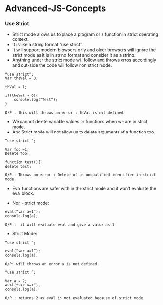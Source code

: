 # Advanced-JS-Concepts

### Use Strict ###

- Strict mode allows us to place a program or a function in strict operating context.
- It is like a string format "use strict".
- It will support modern browsers only and older browsers will ignore the strict mode as it is in string format and consider it as a string.
- Anything under the strict mode will follow and throws erros accordingly and out-side the code will follow non strict mode.

```
“use strict”;
Var theVal = 0;

thVal = 1;

if(theVal > 0){
	console.log(“Test”);
}

O/P : this will throws an error : thVal is not defined.
```

- We cannot delete variable values or functions when we are in strict mode.
- And Strict mode will not allow us to delete arguments of a function too.

```
“use strict ”;

Var foo =1;
Delete foo;

function test(){}
delete test;

O/P : Throws an error : Delete of an unqualified identifier in strict mode
```

- Eval functions are safer with in the strict mode and it won’t evaluate the eval block.

*  Non - strict mode: 

```
eval(“var a=1”);
console.log(a); 

O/P :  it will evaluate eval and give a value as 1
```
* Strict Mode:

```
“use strict ”;

eval(“var a=1”);
console.log(a);  

O/P: will throws an error a is not defined.
```

```
“use strict ”;

Var a = 2;
eval(“var a=1”);
console.log(a); 

O/P : returns 2 as eval is not evaluated because of strict mode

```



